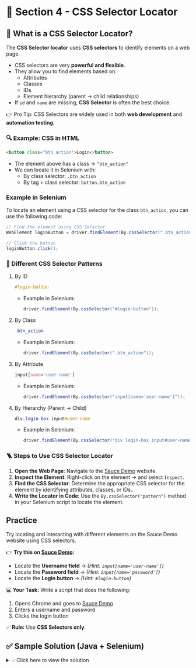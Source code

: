 # 🎨 Section 4 - CSS Selector Locator  

## 📖 What is a CSS Selector Locator?  

The **CSS Selector locator** uses **CSS selectors** to identify elements on a web page.  

- CSS selectors are very **powerful and flexible**.  
- They allow you to find elements based on:  
  - Attributes  
  - Classes  
  - IDs  
  - Element hierarchy (parent → child relationships)  
- If `id` and `name` are missing, **CSS Selector** is often the best choice.  

👉 Pro Tip: CSS Selectors are widely used in both **web development** and **automation testing**. 

### 🔍 Example: CSS in HTML  

```html
<button class="btn_action">Login</button>
```
- The element above has a class → `"btn_action"`
- We can locate it in Selenium with:
    - By class selector: `.btn_action`
    - By tag + class selector: `button.btn_action`

### Example in Selenium

To locate an element using a CSS selector for the class `btn_action`, you can use the following code:

```java
// Find the element using CSS Selector
WebElement loginButton = driver.findElement(By.cssSelector(".btn_action"));

// Click the button
loginButton.click();
```
### 🎯 Different CSS Selector Patterns
1. By ID
   ```css
   #login-button
    ```
    - Example in Selenium:
      ```java
      driver.findElement(By.cssSelector("#login-button"));
      ```
2. By Class
   ```css
   .btn_action
    ```
    - Example in Selenium:
      ```java
      driver.findElement(By.cssSelector(".btn_action"));
      ```
3. By Attribute
   ```css
   input[name='user-name']
    ```
    - Example in Selenium:
      ```java
      driver.findElement(By.cssSelector("input[name='user-name']"));
      ```
4. By Hierarchy (Parent → Child)
   ```css
   div.login-box input#user-name
    ```
    - Example in Selenium:
      ```java
      driver.findElement(By.cssSelector("div.login-box input#user-name"));
      ```
### 🪜 Steps to Use CSS Selector Locator

1. **Open the Web Page**: Navigate to the [Sauce Demo](https://www.saucedemo.com/) website.
2. **Inspect the Element**: Right-click on the element → and select `Inspect`.
3. **Find the CSS Selector**: Determine the appropriate CSS selector for the element by identifying attributes, classes, or IDs..
4. **Write the Locator in Code**: Use the `By.cssSelector("pattern")` method in your Selenium script to locate the element.

## Practice

Try locating and interacting with different elements on the Sauce Demo website using CSS selectors.  

👉 **Try this on [Sauce Demo](https://www.saucedemo.com/):**  

- Locate the **Username field** → *(Hint: `input[name='user-name']`)*  
- Locate the **Password field** → *(Hint: `input[name='password']`)*  
- Locate the **Login button** → *(Hint: `#login-button`)*  

💻 **Your Task:** Write a script that does the following:  
1. Opens Chrome and goes to [Sauce Demo](https://www.saucedemo.com/)  
2. Enters a username and password  
3. Clicks the login button  

✅ **Rule:** Use **CSS Selectors only**.  

## ✅ Sample Solution (Java + Selenium)  

<details>
<summary>💡 Click here to view the solution</summary>

```java
import org.openqa.selenium.By;
import org.openqa.selenium.WebDriver;
import org.openqa.selenium.WebElement;
import org.openqa.selenium.chrome.ChromeDriver;

public class SauceDemoByCssSelector {
    public static void main(String[] args) {
        // 1. Set up ChromeDriver
        WebDriver driver = new ChromeDriver();

        // 2. Open Sauce Demo website
        driver.get("https://www.saucedemo.com/");

        // 3. Locate elements using CSS Selectors
        WebElement usernameField = driver.findElement(By.cssSelector("input[name='user-name']"));
        WebElement passwordField = driver.findElement(By.cssSelector("input[name='password']"));
        WebElement loginButton = driver.findElement(By.cssSelector("#login-button"));

        // 4. Enter username & password
        usernameField.sendKeys("standard_user");
        passwordField.sendKeys("secret_sauce");

        // 5. Click the login button
        loginButton.click();

        // Optional: close browser
        driver.quit();
    }
}
</details>
```

---

<div style="width: 100%">
<a href='3_classname_locator.md'><-- Previous Section: Class Name Locator</a>
<div align="right"><a href='5_linktext_locator.md'> Next Section: Link Text & Partial Link Text Locator --></a></div>
</div>
